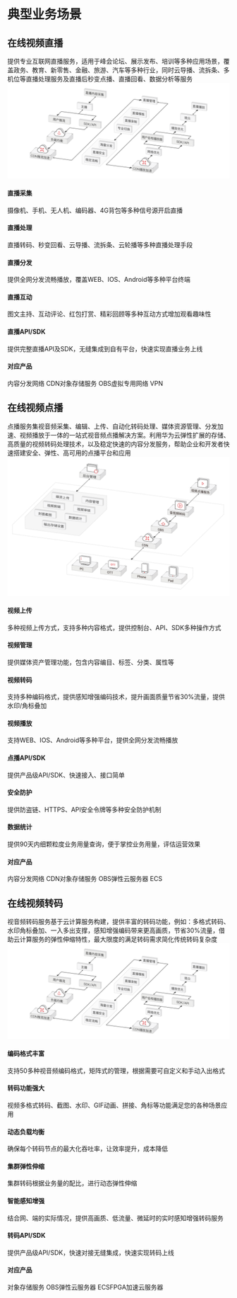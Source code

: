 典型业务场景
===========
## 在线视频直播
提供专业互联网直播服务，适用于峰会论坛、展示发布、培训等多种应用场景，覆盖政务、教育、新零售、金融、旅游、汽车等多种行业，同时云导播、流拆条、多机位等直播处理服务及直播后秒变点播、直播回看、数据分析等服务
![Markdown](/docs/images/scene-image1.svg)
#### 直播采集

摄像机、手机、无人机、编码器、4G背包等多种信号源开启直播

#### 直播处理

直播转码、秒变回看、云导播、流拆条、云轮播等多种直播处理手段

#### 直播分发

提供全网分发流畅播放，覆盖WEB、IOS、Android等多种平台终端

#### 直播互动

图文主持、互动评论、红包打赏、精彩回顾等多种互动方式增加观看趣味性

#### 直播API/SDK
提供完整直播API及SDK，无缝集成到自有平台，快速实现直播业务上线

#### 对应产品
内容分发网络 CDN对象存储服务 OBS虚拟专用网络 VPN

## 在线视频点播
点播服务集视音频采集、编辑、上传、自动化转码处理、媒体资源管理、分发加速、视频播放于一体的一站式视音频点播解决方案。利用华为云弹性扩展的存储、高质量的视频转码处理技术，以及稳定快速的内容分发服务，帮助企业和开发者快速搭建安全、弹性、高可用的点播平台和应用
![Markdown](/docs/images/scene-image2.svg)

#### 视频上传
多种视频上传方式，支持多种内容格式，提供控制台、API、SDK多种操作方式

#### 视频管理
提供媒体资产管理功能，包含内容编目、标签、分类、属性等

#### 视频转码
支持多种编码格式，提供感知增强编码技术，提升画面质量节省30%流量，提供水印/角标叠加

#### 视频播放
支持WEB、IOS、Android等多种平台，提供全网分发流畅播放

#### 点播API/SDK
提供产品级API/SDK、快速接入、接口简单

#### 安全防护
提供防盗链、HTTPS、API安全令牌等多种安全防护机制

#### 数据统计
提供90天内细颗粒度业务用量查询，便于掌控业务用量，评估运营效果

#### 对应产品
内容分发网络 CDN对象存储服务 OBS弹性云服务器 ECS

## 在线视频转码
视音频转码服务基于云计算服务构建，提供丰富的转码功能，例如：多格式转码、水印角标叠加、一入多出支撑，感知增强编码带来更高画质，节省30%流量，借助云计算服务的弹性伸缩特性，最大限度的满足转码需求简化传统转码复杂度
![Markdown](/docs/images/scene-image1.svg)

#### 编码格式丰富
支持50多种视音频编码格式，矩阵式的管理，根据需要可自定义和手动入出格式

#### 转码功能强大
视频多格式转码、截图、水印、GIF动画、拼接、角标等功能满足您的各种场景应用

#### 动态负载均衡
确保每个转码节点的最大化吞吐率，让效率提升，成本降低

#### 集群弹性伸缩
集群转码根据业务量的配比，进行动态弹性伸缩

#### 智能感知增强
结合网、端的实际情况，提供高画质、低流量、微延时的实时感知增强转码服务

#### 转码API/SDK
提供产品级API/SDK，快速对接无缝集成，快速实现转码上线

#### 对应产品
对象存储服务 OBS弹性云服务器 ECSFPGA加速云服务器